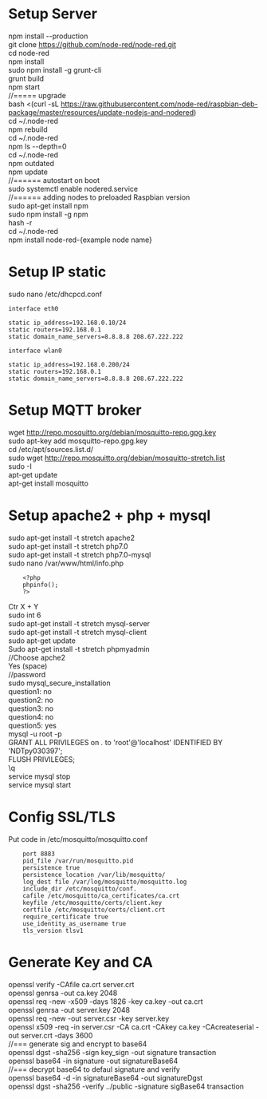 # Setup Server
npm install --production <br/>
git clone https://github.com/node-red/node-red.git <br/>
cd node-red <br/>
npm install <br/>
sudo npm install -g grunt-cli <br/>
grunt build <br/>
npm start <br/>
//===== upgrade <br/>
bash <(curl -sL https://raw.githubusercontent.com/node-red/raspbian-deb-package/master/resources/update-nodejs-and-nodered)  <br/>
cd ~/.node-red <br/>
npm rebuild <br/>
cd ~/.node-red <br/>
npm ls --depth=0 <br/>
cd ~/.node-red <br/>
npm outdated <br/>
npm update <br/>
//====== autostart on boot <br/>
sudo systemctl enable nodered.service <br/>
//====== adding nodes to preloaded Raspbian version <br/>
sudo apt-get install npm <br/>
sudo npm install -g npm <br/>
hash -r <br/>
cd ~/.node-red <br/>
npm install node-red-{example node name} <br/>
# Setup IP static
sudo nano /etc/dhcpcd.conf
```
interface eth0
 
static ip_address=192.168.0.10/24
static routers=192.168.0.1
static domain_name_servers=8.8.8.8 208.67.222.222

interface wlan0

static ip_address=192.168.0.200/24
static routers=192.168.0.1
static domain_name_servers=8.8.8.8 208.67.222.222
```
# Setup MQTT broker
wget http://repo.mosquitto.org/debian/mosquitto-repo.gpg.key <br/>
sudo apt-key add mosquitto-repo.gpg.key <br/>
cd /etc/apt/sources.list.d/ <br/>
sudo wget http://repo.mosquitto.org/debian/mosquitto-stretch.list <br/>
sudo -I <br/>
apt-get update <br/>
apt-get install mosquitto <br/>
# Setup apache2 + php + mysql
sudo apt-get install -t stretch apache2 <br/>
sudo apt-get install -t stretch php7.0 <br/>
sudo apt-get install -t stretch php7.0-mysql <br/>
sudo nano /var/www/html/info.php <br/>
```
	<?php
	phpinfo();
	?>
```	
Ctr X + Y <br/>
sudo int 6 <br/>
sudo apt-get install -t stretch mysql-server <br/>
sudo apt-get install -t stretch mysql-client <br/>
sudo apt-get update <br/>
Sudo apt-get install -t stretch phpmyadmin <br/>
//Choose apche2 <br/>
Yes (space) <br/>
//password <br/>
sudo mysql_secure_installation <br/>
question1: no <br/>
question2: no  <br/>
question3: no <br/>
question4: no <br/>
question5: yes <br/>
mysql -u root -p <br/>
GRANT ALL PRIVILEGES on *.* to 'root'@'localhost' IDENTIFIED BY 'NDTpy030397'; <br/>
FLUSH PRIVILEGES; <br/>
\q <br/>
service mysql stop <br/>
service mysql start <br/>
# Config SSL/TLS
Put code in /etc/mosquitto/mosquitto.conf <br/>
```
	port 8883 
	pid_file /var/run/mosquitto.pid 
	persistence true 
	persistence_location /var/lib/mosquitto/
	log_dest file /var/log/mosquitto/mosquitto.log
	include_dir /etc/mosquitto/conf.
	cafile /etc/mosquitto/ca_certificates/ca.crt 
	keyfile /etc/mosquitto/certs/client.key 
	certfile /etc/mosquitto/certs/client.crt  
	require_certificate true  
	use_identity_as_username true
	tls_version tlsv1 
```
# Generate Key and CA
openssl verify -CAfile ca.crt server.crt <br/>
openssl genrsa -out ca.key 2048 <br/>
openssl req -new -x509 -days 1826 -key ca.key -out ca.crt <br/>
openssl genrsa -out server.key 2048 <br/>
openssl req -new -out server.csr -key server.key <br/>
openssl x509 -req -in server.csr -CA ca.crt -CAkey ca.key -CAcreateserial -out server.crt -days 3600 <br/>
//=== generate sig and encrypt to base64 <br/>
openssl dgst -sha256 -sign key_sign -out signature transaction <br/>
openssl base64 -in signature -out signatureBase64 <br/>
//=== decrypt base64 to defaul signature and verify <br/>
openssl base64 -d -in signatureBase64 -out signatureDgst <br/>
openssl dgst -sha256 -verify ../public -signature sigBase64 transaction <br/>
